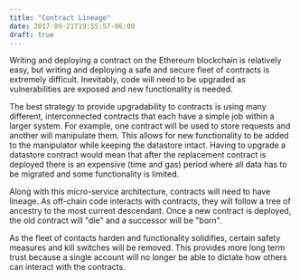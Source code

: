 ```yaml
---
title: "Contract Lineage"
date: 2017-09-21T19:55:57-06:00
draft: true
---
```

Writing and deploying a contract on the Ethereum blockchain is relatively easy, but writing and deploying a safe and secure fleet of contracts is extremely difficult. Inevitably, code will need to be upgraded as vulnerabilities are exposed and new functionality is needed.

The best strategy to provide upgradability to contracts is using many different, interconnected contracts that each have a simple job within a larger system. For example, one contract will be used to store requests and another will manipulate them. This allows for new functionality to be added to the manipulator while keeping the datastore intact. Having to upgrade a datastore contract would mean that after the replacement contract is deployed there is an expensive (time and gas) period where all data has to be migrated and some functionality is limited.

Along with this micro-service architecture, contracts will need to have lineage. As off-chain code interacts with contracts, they will follow a tree of ancestry to the most current descendant. Once a new contract is deployed, the old contract will "die" and a successor will be "born".

As the fleet of contacts harden and functionality solidifies, certain safety measures and kill switches will be removed. This provides more long term trust because a single account will no longer be able to dictate how others can interact with the contracts.

